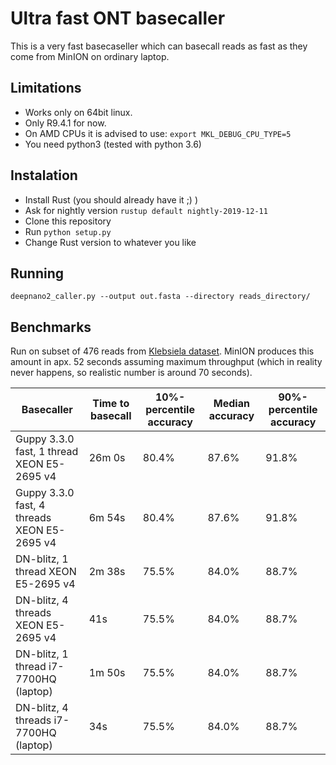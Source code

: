 # Ultra fast ONT basecaller

This is a very fast basecaseller which can basecall reads as fast as they come
from MinION on ordinary laptop.

## Limitations

* Works only on 64bit linux.
* Only R9.4.1 for now.
* On AMD CPUs it is advised to use: `export MKL_DEBUG_CPU_TYPE=5`
* You need python3 (tested with python 3.6)

## Instalation

* Install Rust (you should already have it ;) )
* Ask for nightly version `rustup default nightly-2019-12-11`
* Clone this repository
* Run `python setup.py`
* Change Rust version to whatever you like

## Running

`deepnano2_caller.py --output out.fasta --directory reads_directory/`

## Benchmarks

Run on subset of 476 reads from [Klebsiela dataset](https://github.com/rrwick/Basecalling-comparison/tree/95bf07476f61cda79e6971f20f48c6ac83e634b3).
MinION produces this amount in apx. 52 seconds assuming maximum throughput (which in reality never
happens, so realistic number is around 70 seconds).

| Basecaller                                  | Time to basecall | 10%-percentile accuracy | Median accuracy | 90%-percentile accuracy |
|---------------------------------------------|------------------|-------------------------|-----------------|-------------------------|
| Guppy 3.3.0 fast, 1 thread XEON E5-2695 v4  | 26m 0s           | 80.4%                   | 87.6%           | 91.8%                   |
| Guppy 3.3.0 fast, 4 threads XEON E5-2695 v4 | 6m 54s           | 80.4%                   | 87.6%           | 91.8%                   |
| DN-blitz, 1 thread XEON E5-2695 v4          | 2m 38s           | 75.5%                   | 84.0%           | 88.7%                   |
| DN-blitz, 4 threads XEON E5-2695 v4         | 41s              | 75.5%                   | 84.0%           | 88.7%                   |
| DN-blitz, 1 thread i7-7700HQ (laptop)       | 1m 50s           | 75.5%                   | 84.0%           | 88.7%                   |
| DN-blitz, 4 threads i7-7700HQ (laptop)      | 34s              | 75.5%                   | 84.0%           | 88.7%                   |
